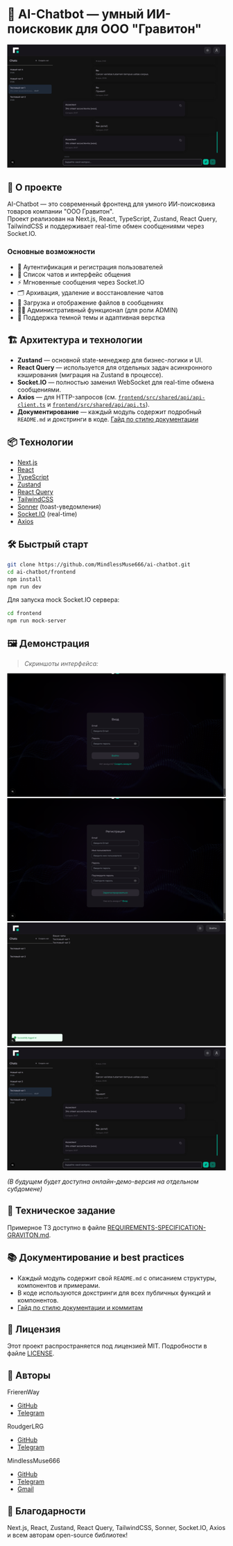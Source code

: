 # 🤖 AI-Chatbot — умный ИИ-поисковик для ООО "Гравитон"

![AI-Chatbot Screenshot](frontend/public/screenshots/demo-chatbox.png "AI-Chatbot Screenshot")

## 🚀 О проекте

AI-Chatbot — это современный фронтенд для умного ИИ-поисковика товаров компании "ООО Гравитон".  
Проект реализован на Next.js, React, TypeScript, Zustand, React Query, TailwindCSS и поддерживает real-time обмен сообщениями через Socket.IO.

### Основные возможности

- 🔐 Аутентификация и регистрация пользователей
- 💬 Список чатов и интерфейс общения
- ⚡️ Мгновенные сообщения через Socket.IO
- 🗂 Архивация, удаление и восстановление чатов
- 📁 Загрузка и отображение файлов в сообщениях
- 🧑‍💼 Административный функционал (для роли ADMIN)
- 🌙 Поддержка темной темы и адаптивная верстка

## 🏗️ Архитектура и технологии

- **Zustand** — основной state-менеджер для бизнес-логики и UI.
- **React Query** — используется для отдельных задач асинхронного кэширования (миграция на Zustand в процессе).
- **Socket.IO** — полностью заменил WebSocket для real-time обмена сообщениями.
- **Axios** — для HTTP-запросов (см. [`frontend/src/shared/api/api-client.ts`](frontend/src/shared/api/api-client.ts) и [`frontend/src/shared/api/api.ts`](frontend/src/shared/api/api.ts)).
- **Документирование** — каждый модуль содержит подробный `README.md` и докстринги в коде. [Гайд по стилю документации](DOCUMENTATION_STYLE.md)

## 📦 Технологии

- [Next.js](https://nextjs.org/)
- [React](https://react.dev/)
- [TypeScript](https://www.typescriptlang.org/)
- [Zustand](https://zustand-demo.pmnd.rs/)
- [React Query](https://tanstack.com/query/latest)
- [TailwindCSS](https://tailwindcss.com/)
- [Sonner](https://sonner.emilkowal.ski/) (toast-уведомления)
- [Socket.IO](https://socket.io/) (real-time)
- [Axios](https://axios-http.com/)

## 🛠️ Быстрый старт

```bash
git clone https://github.com/MindlessMuse666/ai-chatbot.git
cd ai-chatbot/frontend
npm install
npm run dev
```

Для запуска mock Socket.IO сервера:
```bash
cd frontend
npm run mock-server
```

## 🖼️ Демонстрация

> _Скриншоты интерфейса:_

![Login](frontend/public/screenshots/demo-login.png)
![Register](frontend/public/screenshots/demo-register.png)
![Chat List](frontend/public/screenshots/demo-chats.png)
![Chat Box](frontend/public/screenshots/demo-chatbox.png)

_(В будущем будет доступна онлайн-демо-версия на отдельном субдомене)_

## 📄 Техническое задание

Примерное ТЗ доступно в файле [REQUIREMENTS-SPECIFICATION-GRAVITON.md](REQUIREMENTS-SPECIFICATION-GRAVITON.md "Техническое задание").

## 📚 Документирование и best practices

- Каждый модуль содержит свой `README.md` с описанием структуры, компонентов и примерами.
- В коде используются докстринги для всех публичных функций и компонентов.
- [Гайд по стилю документации и коммитам](frontend/DOCUMENTATION_STYLE.md)

## 📝 Лицензия

Этот проект распространяется под лицензией MIT. Подробности в файле [LICENSE](LICENSE "Лицензия").

## 👥 Авторы

FrierenWay
- [GitHub](https://github.com/FrierenWay "Александра: github.com/FrierenWay")
- [Telegram](t.me/NebbiaQ "@NebbiaQ")

RoudgerLRG
- [GitHub](github.com/RoudgerGot "Анастасия: github.com/RoudgerGot")
- [Telegram](t.me/Fukkazzumi "@Fukkazzumi")

MindlessMuse666
- [GitHub](https://github.com/MindlessMuse666 "Владислав: github.com/MindlessMuse666")
- [Telegram](t.me/mindless_muse "@mindless_muse")
- [Gmail](mindlessmuse.666@gmail.com "mindlessmuse.666@gmail.com")

## 🙏 Благодарности

Next.js, React, Zustand, React Query, TailwindCSS, Sonner, Socket.IO, Axios и всем авторам open-source библиотек!